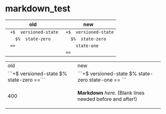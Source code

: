# markdown_test
old | new
--- |---
``` +$  versioned-state``` | ``` +$  versioned-state```
```   $%  state-zero``` | ```   $%  state-zero```
``` ==``` | ```     state-one```
```  ``` | ``` ==```

<table>
<tr>
<td> old </td> <td> new </td>
</tr>
<tr>
<td> ```+$  versioned-state
  $%  state-zero
  ==``` </td>
<td>
```+$  versioned-state
  $%  state-zero
      state-one
  ==
```
</td>
</tr>
<tr>
<td> 400 </td>
<td>

**Markdown** _here_. (Blank lines needed before and after!)

</td>
</tr>
</table>
